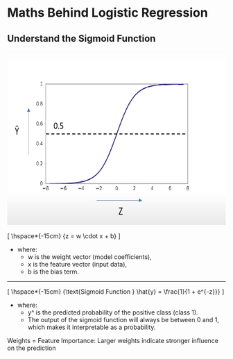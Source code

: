 # Maths Behind Logistic Regression

## Understand the Sigmoid Function

<img src="../../../assets/sigmoid-function.png" width="600x" height="400px" />

\[
    \hspace*{-15cm}
    {z = w \cdot x + b}
\]

- where:
  - w is the weight vector (model coefficients),
  - x is the feature vector (input data),
  - b is the bias term.

<hr>

\[
    \hspace*{-15cm}
    {\text{Sigmoid Function } \hat{y} = \frac{1}{1 + e^{-z}}}
\]

- where:
  - y^ is the predicted probability of the positive class (class 1).
  - The output of the sigmoid function will always be between 0 and 1, which makes it interpretable as a probability.

Weights = Feature Importance: Larger weights indicate stronger influence on the prediction

